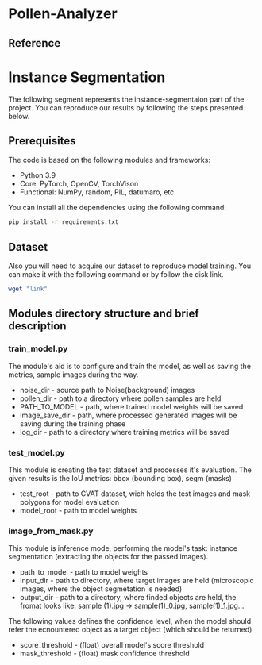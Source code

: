 # Pollen-Analyzer

## Reference


# Instance Segmentation

The following segment represents the instance-segmentaion part of the project. You can reproduce our results by following the steps presented below.

## Prerequisites

The code is based on the following modules and frameworks:

- Python 3.9
- Core: PyTorch, OpenCV, TorchVison
- Functional: NumPy, random, PIL, datumaro, etc.

You can install all the dependencies using the following command:

```bash
pip install -r requirements.txt
```

## Dataset

Also you will need to acquire our dataset to reproduce model training. You can make it with  the following command or by follow the disk link.

```bash
wget "link"
```

## Modules directory structure and brief description

### train_model.py

The module's aid is to configure and train the model, as well as saving the metrics, sample images during the way.

- noise_dir - source path to Noise(background) images
- pollen_dir - path to a directory where pollen samples are held
- PATH_TO_MODEL - path, where trained model weights will be saved
- image_save_dir - path, where processed generated images will be saving during the training phase
- log_dir - path to a directory where training metrics will be saved

### test_model.py

This module is creating the test dataset and processes it's evaluation. The given results is the IoU metrics: bbox (bounding box), segm (masks)

- test_root - path to CVAT dataset, wich helds the test images and mask polygons for model evaluation
- model_root - path to model weights

### image_from_mask.py

This module is inference mode, performing the model's task: instance segmentation (extracting the objects for the passed images).

- path_to_model - path to model weights
- input_dir - path to directory, where target images are held (microscopic images, where the object segmetation is needed)
- output_dir - path to a directory, where finded objects are held, the fromat looks like: sample (1).jpg -> sample(1)_0.jpg, sample(1)_1.jpg...

The following values defines the confidence level, when the model should refer the ecnountered object as a target object (which should be returned)

- score_threshold - (float) overall model's score threshold
- mask_threshold - (float) mask confidence threshold






